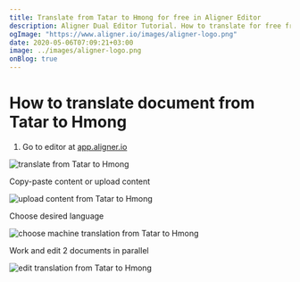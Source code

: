 ```yaml
---
title: Translate from Tatar to Hmong for free in Aligner Editor
description: Aligner Dual Editor Tutorial. How to translate for free from Tatar to Hmong. Aligner is multilingual document management platform. 
ogImage: "https://www.aligner.io/images/aligner-logo.png"
date: 2020-05-06T07:09:21+03:00
image: ../images/aligner-logo.png
onBlog: true
---
```


# How to translate document from Tatar to Hmong

1. Go to editor at [app.aligner.io](https://app.aligner.io "Aligner App web page")

![translate from Tatar to Hmong](../aligner-blank-editor.png "translate from Tatar to Hmong")

Copy-paste content or upload content

![upload content from Tatar to Hmong](../aligner-uploaded-document.png "upload content from Tatar to Hmong")

Choose desired language

![choose machine translation from Tatar to Hmong](../aligner-language-dropdown.png "choose machine translation from Tatar to Hmong")

Work and edit 2 documents in parallel

![edit translation from Tatar to Hmong](../aligner-double-sitded-editor.png "edit translation from Tatar to Hmong")

